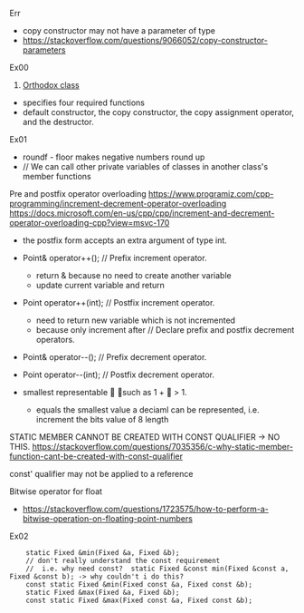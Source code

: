 Err
- copy constructor may not have a parameter of type
- https://stackoverflow.com/questions/9066052/copy-constructor-parameters


Ex00
1. [Orthodox class](https://flylib.com/books/en/2.937.1.244/1/)
- specifies four required functions
- default constructor, the copy constructor, the copy assignment operator, and the destructor. 

Ex01
- roundf - floor makes negative numbers round up
- // We can call other private variables of classes in another class's member functions


Pre and postfix operator overloading
https://www.programiz.com/cpp-programming/increment-decrement-operator-overloading
https://docs.microsoft.com/en-us/cpp/cpp/increment-and-decrement-operator-overloading-cpp?view=msvc-170
- the postfix form accepts an extra argument of type int.

- Point& operator++();       // Prefix increment operator.
    - return & because no need to create another variable
    - update current variable and return
- Point operator++(int);     // Postfix increment operator.
    - need to return new variable which is not incremented
    - because only increment after
   // Declare prefix and postfix decrement operators.
- Point& operator--();       // Prefix decrement operator.
- Point operator--(int);     // Postfix decrement operator.

- smallest representable  such as 1 +  > 1.
    - equals the smallest value a deciaml can be represented, i.e. increment the bits value of 8 length

STATIC MEMBER CANNOT BE CREATED WITH CONST QUALIFIER -> NO THIS.
https://stackoverflow.com/questions/7035356/c-why-static-member-function-cant-be-created-with-const-qualifier


const' qualifier may not be applied to a reference


Bitwise operator for float
- https://stackoverflow.com/questions/1723575/how-to-perform-a-bitwise-operation-on-floating-point-numbers


Ex02
```
    static Fixed &min(Fixed &a, Fixed &b);
    // don't really understand the const requirement
    //  i.e. why need const?  static Fixed &const min(Fixed &const a, Fixed &const b); -> why couldn't i do this?
    const static Fixed &min(Fixed const &a, Fixed const &b);
    static Fixed &max(Fixed &a, Fixed &b);
    const static Fixed &max(Fixed const &a, Fixed const &b);
```

